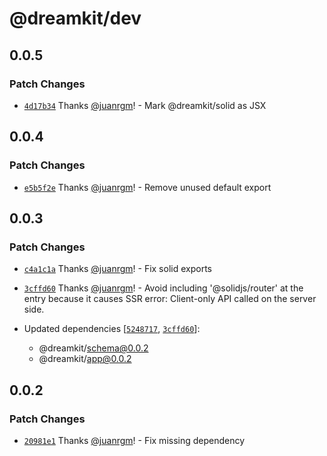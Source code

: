 # @dreamkit/dev

## 0.0.5

### Patch Changes

- [`4d17b34`](https://github.com/swordev/dreamkit/commit/4d17b3496823f22cdf1ec76525fa87ba59c463d5) Thanks [@juanrgm](https://github.com/juanrgm)! - Mark @dreamkit/solid as JSX

## 0.0.4

### Patch Changes

- [`e5b5f2e`](https://github.com/swordev/dreamkit/commit/e5b5f2ed3ab891ef75633b2a1691cd861c7f16ac) Thanks [@juanrgm](https://github.com/juanrgm)! - Remove unused default export

## 0.0.3

### Patch Changes

- [`c4a1c1a`](https://github.com/swordev/dreamkit/commit/c4a1c1a4263a7f871cdb04105aa466a81820c583) Thanks [@juanrgm](https://github.com/juanrgm)! - Fix solid exports

- [`3cffd60`](https://github.com/swordev/dreamkit/commit/3cffd60ad52786b46faa1e6c48e43537cde13cc7) Thanks [@juanrgm](https://github.com/juanrgm)! - Avoid including '@solidjs/router' at the entry because it causes SSR error: Client-only API called on the server side.

- Updated dependencies [[`5248717`](https://github.com/swordev/dreamkit/commit/52487177cdbc7f90643bfcffa807f682cca84704), [`3cffd60`](https://github.com/swordev/dreamkit/commit/3cffd60ad52786b46faa1e6c48e43537cde13cc7)]:
  - @dreamkit/schema@0.0.2
  - @dreamkit/app@0.0.2

## 0.0.2

### Patch Changes

- [`20981e1`](https://github.com/swordev/dreamkit/commit/20981e114d7048c14cf9955abf62910601c935a1) Thanks [@juanrgm](https://github.com/juanrgm)! - Fix missing dependency
